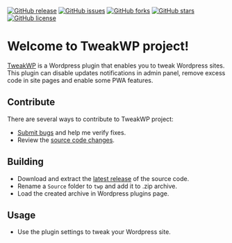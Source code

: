 [![GitHub release](https://img.shields.io/github/release/Grandbrain/TweakWP.svg)](https://github.com/Grandbrain/TweakWP/releases)
[![GitHub issues](https://img.shields.io/github/issues/Grandbrain/TweakWP.svg)](https://github.com/Grandbrain/TweakWP/issues)
[![GitHub forks](https://img.shields.io/github/forks/Grandbrain/TweakWP.svg)](https://github.com/Grandbrain/TweakWP/network/members)
[![GitHub stars](https://img.shields.io/github/stars/Grandbrain/TweakWP.svg)](https://github.com/Grandbrain/TweakWP/stargazers)
[![GitHub license](https://img.shields.io/github/license/Grandbrain/TweakWP.svg)](https://github.com/Grandbrain/TweakWP/blob/master/LICENSE)

# Welcome to TweakWP project!

[TweakWP](https://github.com/Grandbrain/TweakWP) is a Wordpress plugin that enables you to tweak Wordpress sites. This plugin can disable updates notifications in admin panel, remove excess code in site pages and enable some PWA features.


## Contribute

There are several ways to contribute to TweakWP project:
* [Submit bugs](https://github.com/Grandbrain/TweakWP/issues) and help me verify fixes.
* Review the [source code changes](https://github.com/Grandbrain/TweakWP/pulls).


## Building

* Download and extract the [latest release](https://github.com/Grandbrain/TweakWP/releases) of the source code.
* Rename a `Source` folder to `twp` and add it to .zip archive.
* Load the created archive in Wordpress plugins page.


## Usage

* Use the plugin settings to tweak your Wordpress site.
